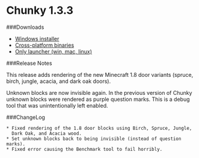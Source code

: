 Chunky 1.3.3
============

###Downloads

* [Windows installer](https://launchpad.net/chunky/1.3/1.3.3/+download/Chunky-1.3.3.exe)
* [Cross-platform binaries](https://launchpad.net/chunky/1.3/1.3.3/+download/Chunky-1.3.3.zip)
* [Only launcher (win, mac, linux)](http://chunkyupdate.llbit.se/ChunkyLauncher.jar)

###Release Notes

This release adds rendering of the new Minecraft 1.8 door variants (spruce,
birch, jungle, acacia, and dark oak doors).

Unknown blocks are now invisible again. In the previous version of Chunky
unknown blocks were rendered as purple question marks. This is a debug tool
that was unintentionally left enabled.


###ChangeLog

    * Fixed rendering of the 1.8 door blocks using Birch, Spruce, Jungle,
      Dark Oak, and Acacia wood.
    * Set unknown blocks back to being invisible (instead of question marks).
    * Fixed error causing the Benchmark tool to fail horribly.
